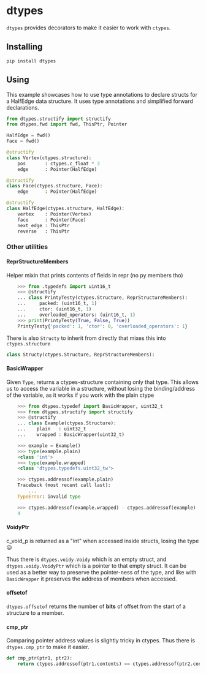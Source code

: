 # dtypes

`dtypes` provides decorators to make it easier to work with `ctypes`.

## Installing

`pip install dtypes`

## Using

This example showcases how to use type annotations to declare structs for a HalfEdge data structure.
It uses type annotations and simplified forward declarations.

```py
from dtypes.structify import structify
from dtypes.fwd import fwd, ThisPtr, Pointer

HalfEdge = fwd()
Face = fwd()

@structify
class Vertex(ctypes.structure):
    pos       : ctypes.c_float * 3
    edge      : Pointer(HalfEdge)

@structify
class Face(ctypes.structure, Face):
    edge      : Pointer(HalfEdge)

@structify
class HalfEdge(ctypes.structure, HalfEdge):
    vertex    : Pointer(Vertex)
    face      : Pointer(Face)
    next_edge : ThisPtr
    reverse   : ThisPtr  

```


### Other utilities

#### ReprStructureMembers
Helper mixin that prints contents of fields in repr (no py members tho)
```py
    >>> from .typedefs import uint16_t
    >>> @structify
    ... class PrintyTesty(ctypes.Structure, ReprStructureMembers):
    ...     packed: (uint16_t, 1)
    ...     ctor: (uint16_t, 1)
    ...     overloaded_operators: (uint16_t, 1)
    >>> print(PrintyTesty(True, False, True))
    PrintyTesty{'packed': 1, 'ctor': 0, 'overloaded_operators': 1}
```

There is also `Structy` to inherit from directly that mixes this into `ctypes.structure`

```py 
class Structy(ctypes.Structure, ReprStructureMembers):
```

#### BasicWrapper
Given `Type`, returns a ctypes-structure containing only that type.
This allows us to access the variable in a structure, without losing
 the binding/address of the variable, as it works if you work with
 the plain ctype

```py
    >>> from dtypes.typedef import BasicWrapper, uint32_t
    >>> from dtypes.structify import structify
    >>> @structify
    ... class Example(ctypes.Structure):
    ...    plain   : uint32_t
    ...    wrapped : BasicWrapper(uint32_t)

    >>> example = Example()
    >>> type(example.plain)
    <class 'int'>
    >>> type(example.wrapped)
    <class 'dtypes.typedefs.uint32_tw'>

    >>> ctypes.addressof(example.plain)
    Traceback (most recent call last):
        ...
    TypeError: invalid type

    >>> ctypes.addressof(example.wrapped) - ctypes.addressof(example)
    4 
```

#### VoidyPtr
c_void_p is returned as a "int" when accessed inside structs, losing the type 😒

Thus there is `dtypes.voidy.Voidy` which is an empty struct, and `dtypes.voidy.VoidyPtr`
 which is a pointer to that empty struct. It can be used as a better way to preserve 
 the pointer-ness of the type, and like with `BasicWrapper` it preserves the address
 of members when accessed.

#### offsetof
`dtypes.offsetof` returns the number of **bits** of offset from the start of a structure to a member.

#### cmp_ptr
Comparing pointer address values is slightly tricky in ctypes.
Thus there is `dtypes.cmp_ptr` to make it easier.
```py
def cmp_ptr(ptr1, ptr2):
    return ctypes.addressof(ptr1.contents) == ctypes.addressof(ptr2.contents)
```
